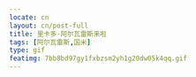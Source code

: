 ```yaml
---
locate: cn
layout: cn/post-full
title: 里卡多·阿尔瓦雷斯来啦
tags: [阿尔瓦雷斯,国米]
type: gif
featimg: 7bb8bd97gy1fxbzsm2yh1g20dw05k4qq.gif
---
```

